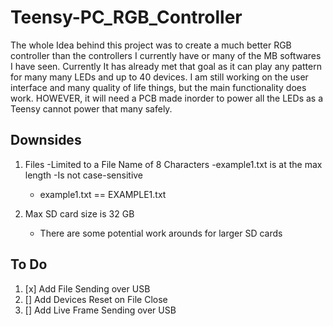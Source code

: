 # Teensy-PC_RGB_Controller
 
The whole Idea behind this project was to create a much better RGB controller than the controllers I currently have or many of the MB softwares I have seen. Currently It has already met that goal as it can play any pattern for many many LEDs and up to 40 devices. I am still working on the user interface and many quality of life things, but the main functionality does work. HOWEVER, it will need a PCB made inorder to power all the LEDs as a Teensy cannot power that many safely.

## Downsides
1. Files
   -Limited to a File Name of 8 Characters
     -example1.txt is at the max length
   -Is not case-sensitive 
      - example1.txt == EXAMPLE1.txt
      
2. Max SD card size is 32 GB
   - There are some potential work arounds for larger SD cards
   

## To Do
1. [x] Add File Sending over USB
2. [] Add Devices Reset on File Close
3. [] Add Live Frame Sending over USB



